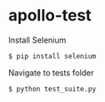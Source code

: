 # apollo-test

Install Selenium

`$ pip install selenium`

Navigate to tests folder

`$ python test_suite.py`

